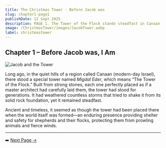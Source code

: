 ```yaml
---
title: The Christmas Tower - Before Jacob was
slug: chapter1-page1
publishDate: 12 Sept 2025
description: PAGE 1. The Tower of the Flock stands steadfast in Canaan.
image: /ChristmasTower/images/JacobTower.webp
label: christmastower
---
```


## Chapter 1 – Before Jacob was, I Am

![Jacob and the Tower](/ChristmasTower/images/JacobTower.webp)

Long ago, in the quiet hills of a region called Canaan (modern-day Israel), there stood a special tower named *Migdal Eder*, which means “The Tower of the Flock.” Built from strong stones, each one perfectly placed as if a master architect had carefully laid them, the tower had stood for generations. It had weathered countless storms that tried to shake it from its solid rock foundation, yet it remained steadfast.  

Ancient and timeless, it seemed as though the tower had been placed there when the world itself was formed—an enduring presence providing shelter and safety for shepherds and their flocks, protecting them from prowling animals and fierce winds.  

---

➡️ [Next Page →](chapter1-page2)
